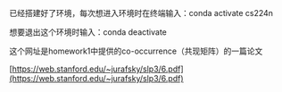 已经搭建好了环境，每次想进入环境时在终端输入：conda activate cs224n

想要退出这个环境时输入：conda deactivate

这个网址是homework1中提供的co-occurrence（共现矩阵）的一篇论文

[https://web.stanford.edu/~jurafsky/slp3/6.pdf](https://web.stanford.edu/~jurafsky/slp3/6.pdf)